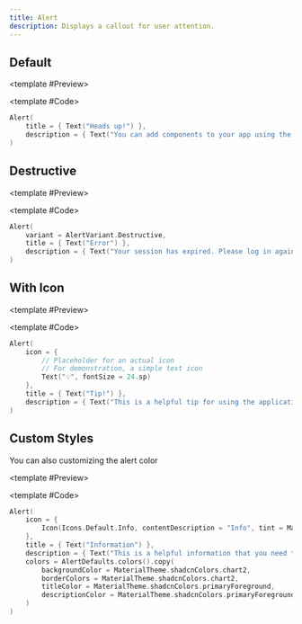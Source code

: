 ```yaml
---
title: Alert
description: Displays a callout for user attention.
---
```


<DocsPage
    :title="frontmatter.title"
    :description="frontmatter.description"
    path="views/components/Alert.md">

## Default

<TabPreview>

<template #Preview>

<Preview name="alert" variant="default"/>

</template>

<template #Code>

```kotlin
Alert(
    title = { Text("Heads up!") },
    description = { Text("You can add components to your app using the cli.") }
)
```

</template>

</TabPreview>

## Destructive

<TabPreview>

<template #Preview>
<Preview name="alert" variant="destructive"/>
</template>

<template #Code>

```kotlin
Alert(
    variant = AlertVariant.Destructive,
    title = { Text("Error") },
    description = { Text("Your session has expired. Please log in again.") }
)
```

</template>

</TabPreview>

## With Icon

<TabPreview>

<template #Preview>
<Preview name="alert" variant="with-icon"/>
</template>

<template #Code>

```kotlin
Alert(
    icon = {
        // Placeholder for an actual icon
        // For demonstration, a simple text icon
        Text("💡", fontSize = 24.sp)
    },
    title = { Text("Tip!") },
    description = { Text("This is a helpful tip for using the application effectively.") }
)
```

</template>

</TabPreview>

## Custom Styles

You can also customizing the alert color

<TabPreview>

<template #Preview>
<Preview name="alert" variant="custom-color"/>
</template>

<template #Code>

```kotlin
Alert(
    icon = {
        Icon(Icons.Default.Info, contentDescription = "Info", tint = MaterialTheme.shadcnColors.primaryForeground)
    },
    title = { Text("Information") },
    description = { Text("This is a helpful information that you need to know") },
    colors = AlertDefaults.colors().copy(
        backgroundColor = MaterialTheme.shadcnColors.chart2,
        borderColors = MaterialTheme.shadcnColors.chart2,
        titleColor = MaterialTheme.shadcnColors.primaryForeground,
        descriptionColor = MaterialTheme.shadcnColors.primaryForeground
    )
)
```

</template>

</TabPreview>

</DocsPage>
